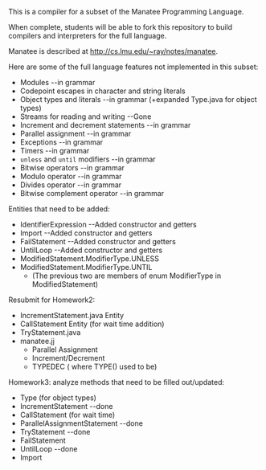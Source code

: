
This is a compiler for a subset of the Manatee Programming Language.

When complete, students will be able to fork this repository to build compilers
and interpreters for the full language.

Manatee is described at http://cs.lmu.edu/~ray/notes/manatee.

Here are some of the full language features not implemented in this subset:

* Modules --in grammar
* Codepoint escapes in character and string literals
* Object types and literals --in grammar (+expanded Type.java for object types)
* Streams for reading and writing --Gone
* Increment and decrement statements --in grammar
* Parallel assignment --in grammar
* Exceptions --in grammar
* Timers --in grammar
* `unless` and `until` modifiers --in grammar
* Bitwise operators --in grammar
* Modulo operator --in grammar
* Divides operator --in grammar
* Bitwise complement operator --in grammar

Entities that need to be added:

* IdentifierExpression --Added constructor and getters
* Import --Added constructor and getters
* FailStatement --Added constructor and getters
* UntilLoop --Added constructor and getters
* ModifiedStatement.ModifierType.UNLESS
* ModifiedStatement.ModifierType.UNTIL
    * (The previous two are members of enum ModifierType in ModifiedStatement)

Resubmit for Homework2:
* IncrementStatement.java Entity
* CallStatement Entity (for wait time addition)
* TryStatement.java
* manatee.jj
    * Parallel Assignment
    * Increment/Decrement
    * TYPEDEC (<ID> where TYPE() used to be)

Homework3:
analyze methods that need to be filled out/updated:

* Type (for object types)
* IncrementStatement --done
* CallStatement (for wait time)
* ParallelAssignmentStatement --done
* TryStatement --done
* FailStatement
* UntilLoop --done
* Import


